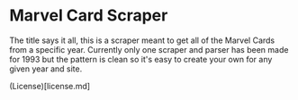 # Marvel Card Scraper
The title says it all, this is a scraper meant to get all of the
Marvel Cards from a specific year. Currently only one scraper
and parser has been made for 1993 but the pattern is clean so
it's easy to create your own for any given year and site.

(License)[license.md]
